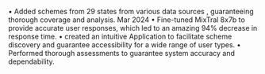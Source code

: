  • Added schemes from 29 states from various data sources , guaranteeing thorough coverage and analysis.
   Mar 2024
 • Fine-tuned MixTral 8x7b to provide accurate user responses, which led to an amazing 94% decrease in response time.
 • created an intuitive Application to facilitate scheme discovery and guarantee accessibility for a wide range of user types.
 • Performed thorough assessments to guarantee system accuracy and dependability.
